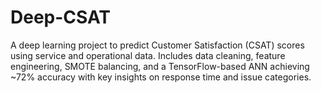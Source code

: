 # Deep-CSAT
A deep learning project to predict Customer Satisfaction (CSAT) scores using service and operational data. Includes data cleaning, feature engineering, SMOTE balancing, and a TensorFlow-based ANN achieving ~72% accuracy with key insights on response time and issue categories.
